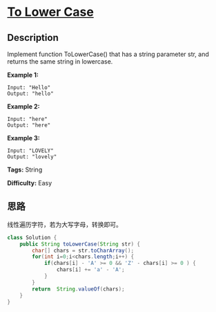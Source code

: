 # [To Lower Case][title]

## Description

Implement function ToLowerCase() that has a string parameter str, and returns
the same string in lowercase.

**Example 1:**

```
Input: "Hello"
Output: "hello"
```

**Example 2:**

```
Input: "here"
Output: "here"
```

**Example 3:**

```
Input: "LOVELY"
Output: "lovely"
```

**Tags:** String

**Difficulty:** Easy

## 思路

线性遍历字符，若为大写字母，转换即可。

``` java
class Solution {
    public String toLowerCase(String str) {
        char[] chars = str.toCharArray();
        for(int i=0;i<chars.length;i++) {
            if(chars[i] - 'A' >= 0 && 'Z' - chars[i] >= 0 ) {
                chars[i] += 'a' - 'A'; 
            }
        }
        return  String.valueOf(chars);
    }
}
```

[title]: https://leetcode.com/problems/to-lower-case
